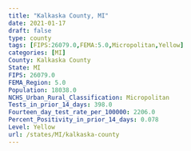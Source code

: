```yaml
---
title: "Kalkaska County, MI"
date: 2021-01-17
draft: false
type: county
tags: [FIPS:26079.0,FEMA:5.0,Micropolitan,Yellow]
categories: [MI]
County: Kalkaska County
State: MI
FIPS: 26079.0
FEMA_Region: 5.0
Population: 18038.0
NCHS_Urban_Rural_Classification: Micropolitan
Tests_in_prior_14_days: 398.0
Fourteen_day_test_rate_per_100000: 2206.0
Percent_Positivity_in_prior_14_days: 0.078
Level: Yellow
url: /states/MI/kalkaska-county
---
```




